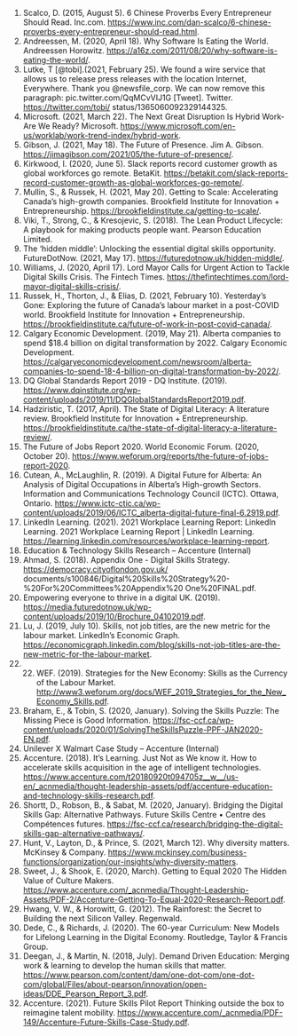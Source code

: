1. Scalco, D. (2015, August 5). 6 Chinese Proverbs Every Entrepreneur Should Read. Inc.com.
https://www.inc.com/dan-scalco/6-chinese-proverbs-every-entrepreneur-should-read.html.
2. Andreessen, M. (2020, April 18). Why Software Is Eating the World. Andreessen Horowitz.
https://a16z.com/2011/08/20/why-software-is-eating-the-world/.
3. Lutke, T [@tobi].(2021, February 25). We found a wire service that allows us to release press releases with the location Internet, Everywhere. Thank you @newsfile_corp. We can now remove this paragraph: pic.twitter.com/QqMCvVIJ1G [Tweet]. Twitter. https://twitter.com/tobi/ status/1365060092329144325.
4. Microsoft. (2021, March 22). The Next Great Disruption Is Hybrid Work-Are We Ready? Microsoft. https://www.microsoft.com/en-us/worklab/work-trend-index/hybrid-work.
5. Gibson, J. (2021, May 18). The Future of Presence. Jim A. Gibson. https://jimagibson.com/2021/05/the-future-of-presence/.
6. Kirkwood, I. (2020, June 5). Slack reports record customer growth as global workforces
go remote. BetaKit. https://betakit.com/slack-reports-record-customer-growth-as-global-workforces-go-remote/.
7. Mullin, S., & Russek, H. (2021, May 20). Getting to Scale: Accelerating Canada’s high-growth companies. Brookfield Institute for Innovation + Entrepreneurship. https://brookfieldinstitute.ca/getting-to-scale/.
8. Viki, T., Strong, C., & Kresojevic, S. (2018). The Lean Product Lifecycle: A playbook for making products people want. Pearson Education Limited.
9. The ‘hidden middle’: Unlocking the essential digital skills opportunity. FutureDotNow. (2021, May 17). https://futuredotnow.uk/hidden-middle/.
10. Williams, J. (2020, April 17). Lord Mayor Calls for Urgent Action to Tackle Digital Skills Crisis. The Fintech Times. https://thefintechtimes.com/lord-mayor-digital-skills-crisis/.
11. Russek, H., Thorton, J., & Elias, D. (2021, February 10). Yesterday’s Gone: Exploring the future of Canada’s labour market in a post-COVID world. Brookfield Institute for Innovation + Entrepreneurship. https://brookfieldinstitute.ca/future-of-work-in-post-covid-canada/.
12. Calgary Economic Development. (2019, May 21). Alberta companies to spend $18.4 billion on digital transformation by 2022. Calgary Economic Development. https://calgaryeconomicdevelopment.com/newsroom/alberta-companies-to-spend-18-4-billion-on-digital-transformation-by-2022/.
13. DQ Global Standards Report 2019 - DQ Institute. (2019). https://www.dqinstitute.org/wp-content/uploads/2019/11/DQGlobalStandardsReport2019.pdf.
14. Hadziristic, T. (2017, April). The State of Digital Literacy: A literature review. Brookfield Institute for Innovation + Entrepreneurship. https://brookfieldinstitute.ca/the-state-of-digital-literacy-a-literature-review/.
15. The Future of Jobs Report 2020. World Economic Forum. (2020, October 20). https://www.weforum.org/reports/the-future-of-jobs-report-2020.
16. Cutean, A., McLaughlin, R. (2019). A Digital Future for Alberta: An Analysis of Digital Occupations in Alberta’s High-growth Sectors. Information and Communications Technology Council (ICTC). Ottawa, Ontario. https://www.ictc-ctic.ca/wp-content/uploads/2019/06/ICTC_alberta-digital-future-final-6.2919.pdf.
17. LinkedIn Learning. (2021). 2021 Workplace Learning Report: LinkedIn Learning. 2021 Workplace Learning Report | LinkedIn Learning. https://learning.linkedin.com/resources/workplace-learning-report.
18. Education & Technology Skills Research – Accenture (Internal)
19. Ahmad, S. (2018). Appendix One - Digital Skills Strategy. https://democracy.cityoflondon.gov.uk/ documents/s100846/Digital%20Skills%20Strategy%20-%20For%20Committees%20Appendix%20 One%20FINAL.pdf.
20. Empowering everyone to thrive in a digital UK. (2019). https://media.futuredotnow.uk/wp-content/uploads/2019/10/Brochure_04102019.pdf.
21. Lu, J. (2019, July 10). Skills, not job titles, are the new metric for the labour market. LinkedIn’s Economic Graph. https://economicgraph.linkedin.com/blog/skills-not-job-titles-are-the-new-metric-for-the-labour-market.
22. 22. WEF. (2019). Strategies for the New Economy: Skills as the Currency of the Labour Market. http://www3.weforum.org/docs/WEF_2019_Strategies_for_the_New_Economy_Skills.pdf.
23. Braham, E., & Tobin, S. (2020, January). Solving the Skills Puzzle: The Missing Piece
is Good Information. https://fsc-ccf.ca/wp-content/uploads/2020/01/SolvingTheSkillsPuzzle-PPF-JAN2020-EN.pdf.
24. Unilever X Walmart Case Study – Accenture (Internal)
25. Accenture. (2018). It’s Learning. Just Not as We know it. How to accelerate skills acquisition
in the age of intelligent technologies. https://www.accenture.com/t20180920t094705z__w__/us-en/_acnmedia/thought-leadership-assets/pdf/accenture-education-and-technology-skills-research.pdf.
26. Shortt, D., Robson, B., & Sabat, M. (2020, January). Bridging the Digital Skills Gap: Alternative Pathways. Future Skills Centre • Centre des Compétences futures. https://fsc-ccf.ca/research/bridging-the-digital-skills-gap-alternative-pathways/.
27. Hunt, V., Layton, D., & Prince, S. (2021, March 12). Why diversity matters. McKinsey & Company. https://www.mckinsey.com/business-functions/organization/our-insights/why-diversity-matters.
28. Sweet, J., & Shook, E. (2020, March). Getting to Equal 2020 The Hidden Value of Culture Makers. https://www.accenture.com/_acnmedia/Thought-Leadership-Assets/PDF-2/Accenture-Getting-To-Equal-2020-Research-Report.pdf.
29. Hwang, V. W., & Horowitt, G. (2012). The Rainforest: the Secret to Building the next Silicon Valley. Regenwald.
30. Dede, C., & Richards, J. (2020). The 60-year Curriculum: New Models for Lifelong Learning in the Digital Economy. Routledge, Taylor & Francis Group.
31. Deegan, J., & Martin, N. (2018, July). Demand Driven Education: Merging work & learning to develop the human skills that matter. https://www.pearson.com/content/dam/one-dot-com/one-dot-com/global/Files/about-pearson/innovation/open-ideas/DDE_Pearson_Report_3.pdf.
32. Accenture. (2021). Future Skills Pilot Report Thinking outside the box to reimagine talent mobility. https://www.accenture.com/_acnmedia/PDF-149/Accenture-Future-Skills-Case-Study.pdf.
